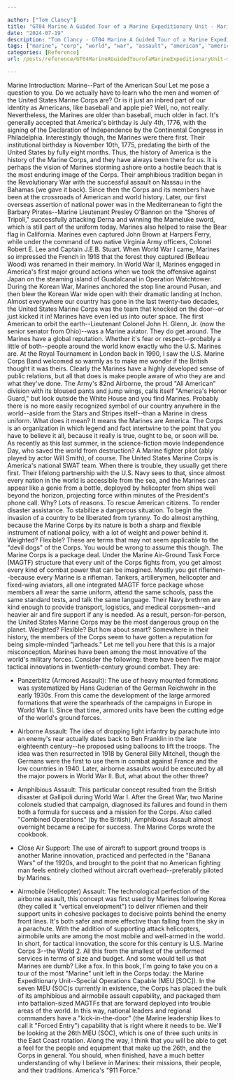 ```yaml
---

author: ["Tom Clancy"]
title: "GT04 Marine A Guided Tour of a Marine Expeditionary Unit - Marine_split_007.html"
date: "2024-07-19"
description: "Tom Clancy - GT04 Marine A Guided Tour of a Marine Expeditionary Unit"
tags: ["marine", "corp", "world", "war", "assault", "american", "america", "first", "unit", "force", "united", "state", "almost", "get", "like", "history", "amphibious", "national", "power", "major", "ground", "country", "people", "airborne", "every"]
categories: [Reference]
url: /posts/reference/GT04MarineAGuidedTourofaMarineExpeditionaryUnit-marinesplit007html

---
```



Marine
Introduction: Marine--Part of the American Soul
Let me pose a question to you. Do we actually have to learn who the men and women of the United States Marine Corps are? Or is it just an inbred part of our identity as Americans, like baseball and apple pie? Well, no, not really. Nevertheless, the Marines are older than baseball, much older in fact. It's generally accepted that America's birthday is July 4th, 1776, with the signing of the Declaration of Independence by the Continental Congress in Philadelphia. Interestingly though, the Marines were there first. Their institutional birthday is November 10th, 1775, predating the birth of the United States by fully eight months. Thus, the history of America is the history of the Marine Corps, and they have always been there for us.
It is perhaps the vision of Marines storming ashore onto a hostile beach that is the most enduring image of the Corps. Their amphibious tradition began in the Revolutionary War with the successful assault on Nassau in the Bahamas (we gave it back). Since then the Corps and its members have been at the crossroads of American and world history. Later, our first overseas assertion of national power was in the Mediterranean to fight the Barbary Pirates--Marine Lieutenant Presley O'Bannon on the "Shores of Tripoli," successfully attacking Derna and winning the Mameluke sword, which is still part of the uniform today. Marines also helped to raise the Bear flag in California. Marines even captured John Brown at Harpers Ferry, while under the command of two native Virginia Army officers, Colonel Robert E. Lee and Captain J.E.B. Stuart. When World War I came, Marines so impressed the French in 1918 that the forest they captured (Belleau Wood) was renamed in their memory. In World War II, Marines engaged in America's first major ground actions when we took the offensive against Japan on the steaming island of Guadalcanal in Operation Watchtower. During the Korean War, Marines anchored the stop line around Pusan, and then blew the Korean War wide open with their dramatic landing at Inchon. Almost everywhere our country has gone in the last twenty-two decades, the United States Marine Corps was the team that knocked on the door--or just kicked it in! Marines have even led us into outer space. The first American to orbit the earth--Lieutenant Colonel John H. Glenn, Jr. (now the senior senator from Ohio)--was a Marine aviator. They do get around.
The Marines have a global reputation. Whether it's fear or respect--probably a little of both--people around the world know exactly who the U.S. Marines are. At the Royal Tournament in London back in 1990, I saw the U.S. Marine Corps Band welcomed so warmly as to make me wonder if the British thought it was theirs. Clearly the Marines have a highly developed sense of public relations, but all that does is make people aware of who they are and what they've done. The Army's 82nd Airborne, the proud "All American" division with its bloused pants and jump wings, calls itself "America's Honor Guard," but look outside the White House and you find Marines. Probably there is no more easily recognized symbol of our country anywhere in the world--aside from the Stars and Stripes itself--than a Marine in dress uniform. What does it mean? It means the Marines are America. The Corps is an organization in which legend and fact intertwine to the point that you have to believe it all, because it really is true, ought to be, or soon will be. As recently as this last summer, in the science-fiction movie Independence Day, who saved the world from destruction? A Marine fighter pilot (ably played by actor Will Smith), of course.
The United States Marine Corps is America's national SWAT team. When there is trouble, they usually get there first. Their lifelong partnership with the U.S. Navy sees to that, since almost every nation in the world is accessible from the sea, and the Marines can appear like a genie from a bottle, deployed by helicopter from ships well beyond the horizon, projecting force within minutes of the President's phone call. Why? Lots of reasons. To rescue American citizens. To render disaster assistance. To stabilize a dangerous situation. To begin the invasion of a country to be liberated from tyranny. To do almost anything, because the Marine Corps by its nature is both a sharp and flexible instrument of national policy, with a lot of weight and power behind it.
Weighted? Flexible? These are terms that may not seem applicable to the "devil dogs" of the Corps. You would be wrong to assume this though. The Marine Corps is a package deal. Under the Marine Air-Ground Task Force (MAGTF) structure that every unit of the Corps fights from, you get almost every kind of combat power that can be imagined. Mostly you get riflemen--because every Marine is a rifleman. Tankers, artillerymen, helicopter and fixed-wing aviators, all one integrated MAGTF force package whose members all wear the same uniform, attend the same schools, pass the same standard tests, and talk the same language. Their Navy brethren are kind enough to provide transport, logistics, and medical corpsmen--and heavier air and fire support if any is needed. As a result, person-for-person, the United States Marine Corps may be the most dangerous group on the planet.
Weighted? Flexible? But how about smart? Somewhere in their history, the members of the Corps seem to have gotten a reputation for being simple-minded "jarheads." Let me tell you here that this is a major misconception. Marines have been among the most innovative of the world's military forces. Consider the following: there have been five major tactical innovations in twentieth-century ground combat. They are:
* Panzerblitz (Armored Assault): The use of heavy mounted formations was systematized by Hans Guderian of the German Reichwehr in the early 1930s. From this came the development of the large armored formations that were the spearheads of the campaigns in Europe in World War II. Since that time, armored units have been the cutting edge of the world's ground forces.
* Airborne Assault: The idea of dropping light infantry by parachute into an enemy's rear actually dates back to Ben Franklin in the late eighteenth century--he proposed using balloons to lift the troops. The idea was then resurrected in 1918 by General Billy Mitchell, though the Germans were the first to use them in combat against France and the low countries in 1940. Later, airborne assaults would be executed by all the major powers in World War II.
But, what about the other three?
* Amphibious Assault: This particular concept resulted from the British disaster at Gallipoli during World War I. After the Great War, two Marine colonels studied that campaign, diagnosed its failures and found in them both a formula for success and a mission for the Corps. Also called "Combined Operations" (by the British), Amphibious Assault almost overnight became a recipe for success. The Marine Corps wrote the cookbook.
* Close Air Support: The use of aircraft to support ground troops is another Marine innovation, practiced and perfected in the "Banana Wars" of the 1920s, and brought to the point that no American fighting man feels entirely clothed without aircraft overhead--preferably piloted by Marines.
* Airmobile (Helicopter) Assault: The technological perfection of the airborne assault, this concept was first used by Marines following Korea (they called it "vertical envelopment") to deliver riflemen and their support units in cohesive packages to decisive points behind the enemy front lines. It's both safer and more effective than falling from the sky in a parachute. With the addition of supporting attack helicopters, airmobile units are among the most mobile and well-armed in the world.
In short, for tactical innovation, the score for this century is U.S. Marine Corps 3--the World 2. All this from the smallest of the uniformed services in terms of size and budget. And some would tell us that Marines are dumb? Like a fox.
In this book, I'm going to take you on a tour of the most "Marine" unit left in the Corps today: the Marine Expeditionary Unit--Special Operations Capable (MEU [SOC]). In the seven MEU (SOC)s currently in existence, the Corps has placed the bulk of its amphibious and airmobile assault capability, and packaged them into battalion-sized MAGTFs that are forward deployed into trouble areas of the world. In this way, national leaders and regional commanders have a "kick-in-the-door" (the Marine leadership likes to call it "Forced Entry") capability that is right where it needs to be. We'll be looking at the 26th MEU (SOC), which is one of three such units in the East Coast rotation. Along the way, I think that you will be able to get a feel for the people and equipment that make up the 26th, and the Corps in general. You should, when finished, have a much better understanding of why I believe in Marines: their missions, their people, and their traditions. America's "911 Force."
